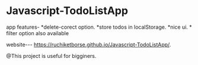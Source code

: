 # Javascript-TodoListApp
app features- *delete-corect option.
             *store todos in localStorage.
             *nice ui.
             * filter option also available
             
website---  https://ruchiketborse.github.io/Javascript-TodoListApp/.

@This project is useful for bigginers.
